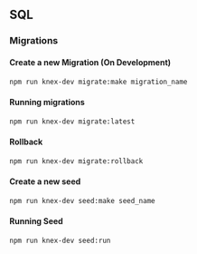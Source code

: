 

## SQL 

### Migrations

#### Create a new Migration (On Development)

```bash
npm run knex-dev migrate:make migration_name
```

#### Running migrations

```bash
npm run knex-dev migrate:latest
```

#### Rollback

```bash
npm run knex-dev migrate:rollback
```

#### Create a new seed

```bash
npm run knex-dev seed:make seed_name
```

#### Running Seed

```bash
npm run knex-dev seed:run
```